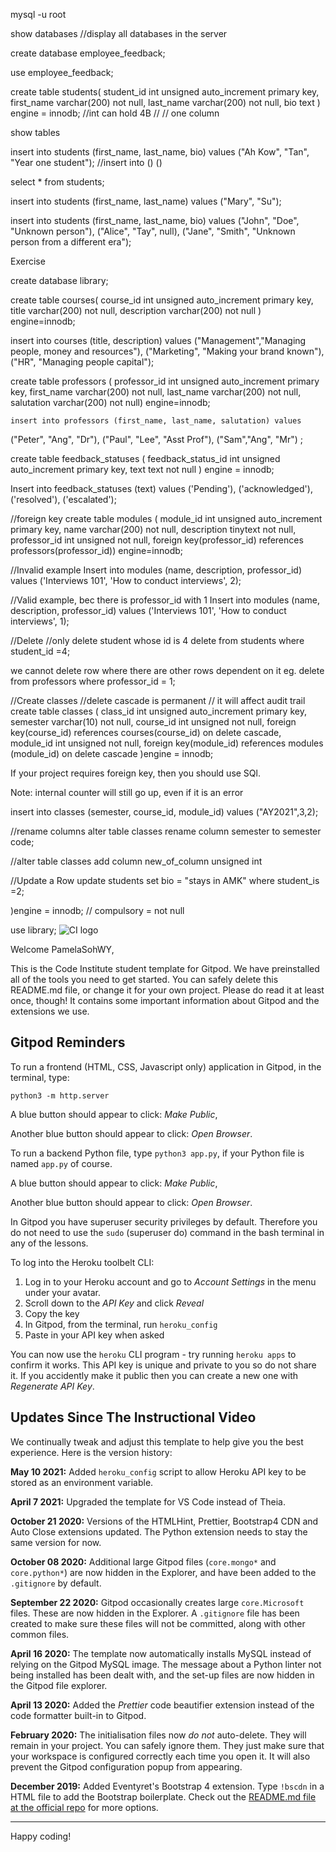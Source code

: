 mysql -u root 

show databases //display all databases in the server

create database employee_feedback;

use employee_feedback;

create table students(
student_id int unsigned auto_increment primary key,
first_name varchar(200) not null,
last_name varchar(200) not null,
bio text
) engine = innodb;
//int can hold 4B 
// <name ofcolumn> <data type> <autoincrease by one> <primary key>
// one column

show tables

insert into students (first_name, last_name, bio) 
values ("Ah Kow", "Tan", "Year one student");
//insert into <table name>(<columns>) (<values>)

select * from students;

insert into students (first_name, last_name) values ("Mary", "Su");

insert into students (first_name, last_name, bio) values 
    ("John", "Doe", "Unknown person"),
    ("Alice", "Tay", null),
    ("Jane", "Smith", "Unknown person from a different era");

Exercise

create database library;

create table courses(
    course_id int unsigned auto_increment primary key, 
    title varchar(200) not null,
    description varchar(200) not null
) engine=innodb;

insert into courses (title, description) values
("Management","Managing people, money and resources"),
("Marketing", "Making your brand known"),
("HR", "Managing people capital"); 


create table professors (
    professor_id int unsigned auto_increment primary key,
    first_name varchar(200) not null,
    last_name varchar(200) not null,
    salutation varchar(200) not null) engine=innodb;

    insert into professors (first_name, last_name, salutation) values
("Peter", "Ang", "Dr"),
("Paul", "Lee", "Asst Prof"),
("Sam","Ang", "Mr")
;

create table feedback_statuses (
    feedback_status_id int unsigned auto_increment primary key, 
    text text not null
) engine = innodb;

Insert into feedback_statuses (text)
values ('Pending'),
('acknowledged'),
('resolved'),
('escalated');

//foreign key 
create table modules (
  module_id int unsigned auto_increment primary key,
  name varchar(200) not null,
  description tinytext not null,
  professor_id int unsigned not null, 
  foreign key(professor_id) references professors(professor_id)) engine=innodb;


//Invalid example
Insert into modules (name, description, professor_id) values
('Interviews 101', 'How to conduct interviews', 2);

//Valid example, bec there is professor_id with 1
Insert into modules (name, description, professor_id) values
('Interviews 101', 'How to conduct interviews', 1);

//Delete 
//only delete student whose id is 4
delete from students where student_id =4;

we cannot delete row where there are other rows dependent on it
eg. delete from professors where professor_id = 1;

//Create classes 
//delete cascade is permanent // it will affect audit trail 
create table classes (
    class_id int unsigned auto_increment primary key, 
    semester varchar(10) not null, 
    course_id int unsigned not null, 
    foreign key(course_id) references courses(course_id) on delete cascade, 
    module_id int unsigned not null, 
    foreign key(module_id) references modules (module_id) on delete cascade
)engine = innodb;


If your project requires foreign key, then you should use SQl. 

Note: internal counter will still go up, even if it is an error 

insert into classes (semester, course_id, module_id) values ("AY2021",3,2);

//rename columns 
alter table classes rename column semester to semester code;

//alter table classes add column new_of_column unsigned int

//Update a Row
update students set bio = "stays in AMK" where student_is =2;






)engine = innodb;
// compulsory = not null

use library;
![CI logo](https://codeinstitute.s3.amazonaws.com/fullstack/ci_logo_small.png)

Welcome PamelaSohWY,

This is the Code Institute student template for Gitpod. We have preinstalled all of the tools you need to get started. You can safely delete this README.md file, or change it for your own project. Please do read it at least once, though! It contains some important information about Gitpod and the extensions we use.

## Gitpod Reminders

To run a frontend (HTML, CSS, Javascript only) application in Gitpod, in the terminal, type:

`python3 -m http.server`

A blue button should appear to click: _Make Public_,

Another blue button should appear to click: _Open Browser_.

To run a backend Python file, type `python3 app.py`, if your Python file is named `app.py` of course.

A blue button should appear to click: _Make Public_,

Another blue button should appear to click: _Open Browser_.

In Gitpod you have superuser security privileges by default. Therefore you do not need to use the `sudo` (superuser do) command in the bash terminal in any of the lessons.

To log into the Heroku toolbelt CLI:

1. Log in to your Heroku account and go to *Account Settings* in the menu under your avatar.
2. Scroll down to the *API Key* and click *Reveal*
3. Copy the key
4. In Gitpod, from the terminal, run `heroku_config`
5. Paste in your API key when asked

You can now use the `heroku` CLI program - try running `heroku apps` to confirm it works. This API key is unique and private to you so do not share it. If you accidently make it public then you can create a new one with _Regenerate API Key_.

## Updates Since The Instructional Video

We continually tweak and adjust this template to help give you the best experience. Here is the version history:

**May 10 2021:** Added `heroku_config` script to allow Heroku API key to be stored as an environment variable.

**April 7 2021:** Upgraded the template for VS Code instead of Theia.

**October 21 2020:** Versions of the HTMLHint, Prettier, Bootstrap4 CDN and Auto Close extensions updated. The Python extension needs to stay the same version for now.

**October 08 2020:** Additional large Gitpod files (`core.mongo*` and `core.python*`) are now hidden in the Explorer, and have been added to the `.gitignore` by default.

**September 22 2020:** Gitpod occasionally creates large `core.Microsoft` files. These are now hidden in the Explorer. A `.gitignore` file has been created to make sure these files will not be committed, along with other common files.

**April 16 2020:** The template now automatically installs MySQL instead of relying on the Gitpod MySQL image. The message about a Python linter not being installed has been dealt with, and the set-up files are now hidden in the Gitpod file explorer.

**April 13 2020:** Added the _Prettier_ code beautifier extension instead of the code formatter built-in to Gitpod.

**February 2020:** The initialisation files now _do not_ auto-delete. They will remain in your project. You can safely ignore them. They just make sure that your workspace is configured correctly each time you open it. It will also prevent the Gitpod configuration popup from appearing.

**December 2019:** Added Eventyret's Bootstrap 4 extension. Type `!bscdn` in a HTML file to add the Bootstrap boilerplate. Check out the <a href="https://github.com/Eventyret/vscode-bcdn" target="_blank">README.md file at the official repo</a> for more options.

---

Happy coding!

